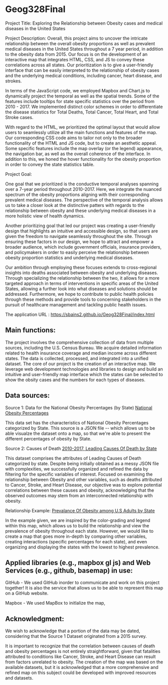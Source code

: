 # Geog328Final

Project Title:
Exploring the Relationship between Obesity cases and medical diseases in the United States

Project Description:
Overall, this project aims to uncover the intricate relationship between the overall obesity proportions as well as prevalent medical diseases in the United States throughout a 7 year period, in addition to the obesity data from 2015. Our focus is on the development of an interactive map that integrates HTML, CSS, and JS to convey these correlations across all states. Our prioritization is to give a user-friendly interface that can be easily interpreted to the relationship of obesity cases and the underlying medical conditions, including cancer, heart disease, and strokes. 

In terms of the JavaScript code, we employed Mapbox and Chart.js to dynamically project the temporal as well as the spatial trends. Some of the features include tooltips for state specific statistics over the period from 2010 - 2017. We implemented distinct color schemes in order to differentiate the disease statistics for Total Deaths, Total Cancer, Total Heart, and Total Stroke cases.

With regard to the HTML, we prioritized the optimal layout that would allow users to seamlessly utilize all the main functions and features of the map. Our corresponding CSS code aims to tailor not only to the broader functionality of the HTML and JS code, but to create an aesthetic appeal. Some specific features include the map overlay (or the legend) appearance, the navigation bar, as well as the overall coherence of the interface. In addition to this, we honed the hover functionality for the obesity proportion in order to convey the state statistics table. 



Project Goal:

One goal that we prioritized is the conductive temporal analyses spanning over a 7-year period throughout 2010-2017. Here, we integrate the nuanced spectrum of the obesity proportions aligning with their corresponding prevalent medical diseases. The perspective of the temporal analysis allows us to take a closer look at the distinctive patters with regards to the relationship between obesity and these underlying medical diseases in a more holistic view of health dynamics. 

Another prioritizing goal that led our project was creating a user-friendly design that highlights an intuitive and accessible design, so that users are given the freedom to navigate seamlessly throughout the site. Through ensuring these factors in our design, we hope to attract and empower a broader audience, which include government officials, insurance providers, and policymakers in order to easily perceive the relationship between obesity proportion statistics and underlying medical diseases. 

Our ambition through employing these focuses extends to cross-regional insights into deaths associated between obesity and underlying diseases. Through specializing the relationship between the two, it allows for a more targeted approach in terms of interventions in specific areas of the United States, allowing a further look into what diseases and solutions should be addressed. Furthermore, we hope to contribute to public health policies through these methods and provide tools to concerning stakeholders in the pursuit of healthcare management and tackling public health issues.


The application URL : https://sbains2.github.io/Geog328Final/index.html



## Main functions:

The project involves the comprehensive collection of data from multiple sources, including the U.S. Census Bureau. We acquire detailed information related to health insurance coverage and median income across different states. The data is collected, processed, and integrated into a unified dataset. The core of our project is the creation of an interactive map. We leverage web development technologies and libraries to design and build an intuitive and user-friendly map interface which the states can be selected to show the obsity cases and the numbers for each types of diseases. 


## Data sources: 
Source 1: Data for the National Obesity Percentages (by State) [National Obesity Percentages](https://catalog.data.gov/dataset/national-obesity-by-state-d765a)

This data set has the characteristics of National Obesity Percentages categorized by State. This source is a JSON file -- which allows us to be able visualze 
the dataset onto a map, so that we're able to present the different percentages of obesity by State. 

Source 2: Causes of Death [2010-2017, Leading Causes Of Death by State](https://catalog.data.gov/dataset/nchs-leading-causes-of-death-united-states)

This dataset comprises the attributes of Leading Causes of Death categorized by state. Despite being initially obtained as a messy JSON file with complexities, we successfully organized and refined the data by filtering for the specific variables of interest. Focused on examining the relationship between Obesity and other variables, such as deaths attributed to Cancer, Stroke, and Heart Disease, our objective was to explore potential correlations between these causes and obesity, acknowledging that the observed outcomes may stem from an interconnected relationship with obesity.

Relationship Example: [Prevalance Of Obesity among U.S Adults by State](https://www.cdc.gov/obesity/data/prevalence-maps.html#overall)

In the example given, we are inspired by the color-grading and legend within this map, which allows us to build the relationship and view the prevalence of obesity throughout each state. However, we would like to create a map that goes more in-depth by comparing other variables, creating interactions (specific percentages for each state), and even organizing and displaying the states with the lowest to highest prevalence.



## Applied libraries (e.g., mapbox gl js) and Web Services (e.g., github, basemap) in use:

GitHub - We used GitHub inorder to communicate and work on this project together! It is also the service that allows us to be able to represent
this map on a GitHub website.

Mapbox - We used MapBox to initlalize the map, 


## Acknowledgment:

We wish to acknowledge that a portion of the data may be dated, considering that the Source 1 Dataset originated from a 2015 survey. 

It is important to recognize that the correlation between causes of death and obesity percentages is not entirely straightforward, given that fatalities attributed to conditions like Cancer, Stroke, and Heart Disease can result from factors unrelated to obesity. The creation of the map was based on the available datasets, but it is acknowledged that a more comprehensive and refined map on this subject could be developed with improved resources and datasets.